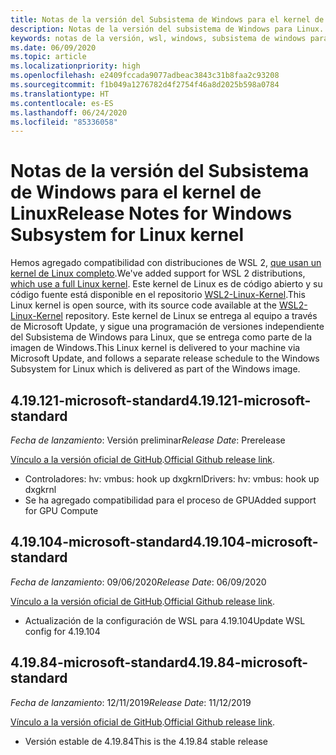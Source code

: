 ```yaml
---
title: Notas de la versión del Subsistema de Windows para el kernel de Linux
description: Notas de la versión del subsistema de Windows para Linux.  Se actualiza mensualmente.
keywords: notas de la versión, wsl, windows, subsistema de windows para linux, windowssubsystem, ubuntu, kernel
ms.date: 06/09/2020
ms.topic: article
ms.localizationpriority: high
ms.openlocfilehash: e2409fccada9077adbeac3843c31b8faa2c93208
ms.sourcegitcommit: f1b049a1276782d4f2754f46a8d2025b598a0784
ms.translationtype: HT
ms.contentlocale: es-ES
ms.lasthandoff: 06/24/2020
ms.locfileid: "85336058"
---
```

# <a name="release-notes-for-windows-subsystem-for-linux-kernel"></a><span data-ttu-id="06f2e-105">Notas de la versión del Subsistema de Windows para el kernel de Linux</span><span class="sxs-lookup"><span data-stu-id="06f2e-105">Release Notes for Windows Subsystem for Linux kernel</span></span>

<span data-ttu-id="06f2e-106">Hemos agregado compatibilidad con distribuciones de WSL 2, [que usan un kernel de Linux completo](https://devblogs.microsoft.com/commandline/shipping-a-linux-kernel-with-windows/).</span><span class="sxs-lookup"><span data-stu-id="06f2e-106">We've added support for WSL 2 distributions, [which use a full Linux kernel](https://devblogs.microsoft.com/commandline/shipping-a-linux-kernel-with-windows/).</span></span> <span data-ttu-id="06f2e-107">Este kernel de Linux es de código abierto y su código fuente está disponible en el repositorio [WSL2-Linux-Kernel](https://github.com/microsoft/WSL2-Linux-Kernel).</span><span class="sxs-lookup"><span data-stu-id="06f2e-107">This Linux kernel is open source, with its source code available at the [WSL2-Linux-Kernel](https://github.com/microsoft/WSL2-Linux-Kernel) repository.</span></span> <span data-ttu-id="06f2e-108">Este kernel de Linux se entrega al equipo a través de Microsoft Update, y sigue una programación de versiones independiente del Subsistema de Windows para Linux, que se entrega como parte de la imagen de Windows.</span><span class="sxs-lookup"><span data-stu-id="06f2e-108">This Linux kernel is delivered to your machine via Microsoft Update, and follows a separate release schedule to the Windows Subsystem for Linux which is delivered as part of the Windows image.</span></span>

## <a name="419121-microsoft-standard"></a><span data-ttu-id="06f2e-109">4.19.121-microsoft-standard</span><span class="sxs-lookup"><span data-stu-id="06f2e-109">4.19.121-microsoft-standard</span></span>
<span data-ttu-id="06f2e-110">*Fecha de lanzamiento*: Versión preliminar</span><span class="sxs-lookup"><span data-stu-id="06f2e-110">*Release Date*: Prerelease</span></span>

<span data-ttu-id="06f2e-111">[Vínculo a la versión oficial de GitHub](https://github.com/microsoft/WSL2-Linux-Kernel/releases/tag/4.19.121-microsoft-standard).</span><span class="sxs-lookup"><span data-stu-id="06f2e-111">[Official Github release link](https://github.com/microsoft/WSL2-Linux-Kernel/releases/tag/4.19.121-microsoft-standard).</span></span>

* <span data-ttu-id="06f2e-112">Controladores: hv: vmbus: hook up dxgkrnl</span><span class="sxs-lookup"><span data-stu-id="06f2e-112">Drivers: hv: vmbus: hook up dxgkrnl</span></span>
* <span data-ttu-id="06f2e-113">Se ha agregado compatibilidad para el proceso de GPU</span><span class="sxs-lookup"><span data-stu-id="06f2e-113">Added support for GPU Compute</span></span>

## <a name="419104-microsoft-standard"></a><span data-ttu-id="06f2e-114">4.19.104-microsoft-standard</span><span class="sxs-lookup"><span data-stu-id="06f2e-114">4.19.104-microsoft-standard</span></span>
<span data-ttu-id="06f2e-115">*Fecha de lanzamiento*: 09/06/2020</span><span class="sxs-lookup"><span data-stu-id="06f2e-115">*Release Date*: 06/09/2020</span></span> 

<span data-ttu-id="06f2e-116">[Vínculo a la versión oficial de GitHub](https://github.com/microsoft/WSL2-Linux-Kernel/releases/tag/4.19.104-microsoft-standard).</span><span class="sxs-lookup"><span data-stu-id="06f2e-116">[Official Github release link](https://github.com/microsoft/WSL2-Linux-Kernel/releases/tag/4.19.104-microsoft-standard).</span></span>

* <span data-ttu-id="06f2e-117">Actualización de la configuración de WSL para 4.19.104</span><span class="sxs-lookup"><span data-stu-id="06f2e-117">Update WSL config for 4.19.104</span></span>

## <a name="41984-microsoft-standard"></a><span data-ttu-id="06f2e-118">4.19.84-microsoft-standard</span><span class="sxs-lookup"><span data-stu-id="06f2e-118">4.19.84-microsoft-standard</span></span>
<span data-ttu-id="06f2e-119">*Fecha de lanzamiento*: 12/11/2019</span><span class="sxs-lookup"><span data-stu-id="06f2e-119">*Release Date*: 11/12/2019</span></span> 

<span data-ttu-id="06f2e-120">[Vínculo a la versión oficial de GitHub](https://github.com/microsoft/WSL2-Linux-Kernel/releases/tag/4.19.84-microsoft-standard).</span><span class="sxs-lookup"><span data-stu-id="06f2e-120">[Official Github release link](https://github.com/microsoft/WSL2-Linux-Kernel/releases/tag/4.19.84-microsoft-standard).</span></span>

* <span data-ttu-id="06f2e-121">Versión estable de 4.19.84</span><span class="sxs-lookup"><span data-stu-id="06f2e-121">This is the 4.19.84 stable release</span></span>

